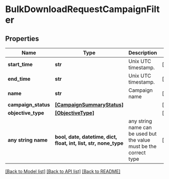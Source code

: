 # BulkDownloadRequestCampaignFilter


## Properties
Name | Type | Description | Notes
------------ | ------------- | ------------- | -------------
**start_time** | **str** | Unix UTC timestamp. | [optional] 
**end_time** | **str** | Unix UTC timestamp. | [optional] 
**name** | **str** | Campaign name | [optional] 
**campaign_status** | [**[CampaignSummaryStatus]**](CampaignSummaryStatus.md) |  | [optional] 
**objective_type** | [**[ObjectiveType]**](ObjectiveType.md) |  | [optional] 
**any string name** | **bool, date, datetime, dict, float, int, list, str, none_type** | any string name can be used but the value must be the correct type | [optional]

[[Back to Model list]](../README.md#documentation-for-models) [[Back to API list]](../README.md#documentation-for-api-endpoints) [[Back to README]](../README.md)


